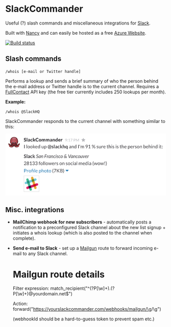 # SlackCommander

Useful (?) slash commands and miscellaneous integrations for [Slack](https://slack.com/).

Built with [Nancy](http://nancyfx.org/) and can easily be hosted as a free
[Azure Website](http://azure.microsoft.com/en-us/documentation/services/websites/).

[![Build status](https://ci.appveyor.com/api/projects/status/yki2s9y81vw2h7wn/branch/master)](https://ci.appveyor.com/project/Hihaj/slackcommander/branch/master)


## Slash commands 

`/whois [e-mail or Twitter handle]`

Performs a lookup and sends a brief summary of who the person behind the e-mail 
address or Twitter handle is to the current channel. Requires a 
[FullContact](http://www.fullcontact.com/developer/person-api/) API key
(the free tier currently includes 250 lookups per month).

**Example:**

    /whois @SlackHQ

SlackCommander responds to the current channel with something similar to this:

![SlackCommander /whois example response](https://raw.githubusercontent.com/Hihaj/SlackCommander/master/whois-result.png)


## Misc. integrations

- **MailChimp webhook for new subscribers** - automatically posts a notification
  to a preconfigured Slack channel about the new list signup + initiates a whois 
  lookup (which is also posted to the channel when complete).
- **Send e-mail to Slack** - set up a [Mailgun](https://mailgun.com) route to 
  forward incoming e-mail to any Slack channel.

    Mailgun route details
    =====================

    Filter expression: match_recipient("^(?P<slackChannel>[\w]+)\.(?P<webhookId>[\w]+)@yourdomain.net$")

    Action: forward("https://yourslackcommander.com/webhooks/mailgun/\g<webhookId>/\g<slackChannel>")

    (webhookId should be a hard-to-guess token to prevent spam etc.)


